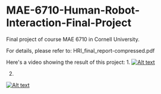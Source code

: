 # MAE-6710-Human-Robot-Interaction-Final-Project
Final project of course MAE 6710 in Cornell University.

For details, please refer to: HRI_final_report-compressed.pdf


Here's a video showing the result of this project:
1.
[![Alt text](https://img.youtube.com/vi/jYUz3kGwczo/0.jpg)](https://www.youtube.com/watch?v=jYUz3kGwczo)

2.
[![Alt text](https://img.youtube.com/vi/jYUz3kGwczo/0.jpg)](https://www.youtube.com/watch?v=Nue245JfY4A)
